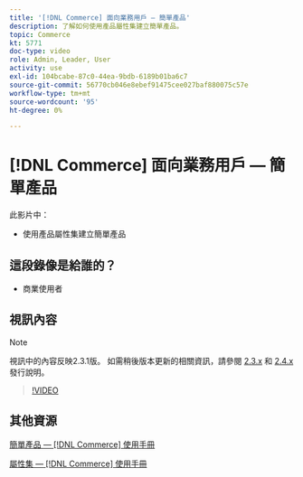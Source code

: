 ```yaml
---
title: '[!DNL Commerce] 面向業務用戶 — 簡單產品'
description: 了解如何使用產品屬性集建立簡單產品。
topic: Commerce
kt: 5771
doc-type: video
role: Admin, Leader, User
activity: use
exl-id: 104bcabe-87c0-44ea-9bdb-6189b01ba6c7
source-git-commit: 56770cb046e8ebef91475cee027baf880075c57e
workflow-type: tm+mt
source-wordcount: '95'
ht-degree: 0%

---
```


# [!DNL Commerce] 面向業務用戶 — 簡單產品

此影片中：

- 使用產品屬性集建立簡單產品

## 這段錄像是給誰的？

- 商業使用者

## 視訊內容

>[!NOTE]
>
>視訊中的內容反映2.3.1版。 如需稍後版本更新的相關資訊，請參閱 [ 2.3.x](https://devdocs.magento.com/guides/v2.3/release-notes/bk-release-notes.html) 和 [2.4.x](https://devdocs.magento.com/guides/v2.4/release-notes/bk-release-notes.html) 發行說明。

>[!VIDEO](https://video.tv.adobe.com/v/35956?quality=12&learn=on)

## 其他資源

[簡單產品 —  [!DNL Commerce] 使用手冊](https://docs.magento.com/user-guide/catalog/product-create-simple.html)

[屬性集 —  [!DNL Commerce] 使用手冊](https://docs.magento.com/user-guide/stores/attribute-sets.html)
